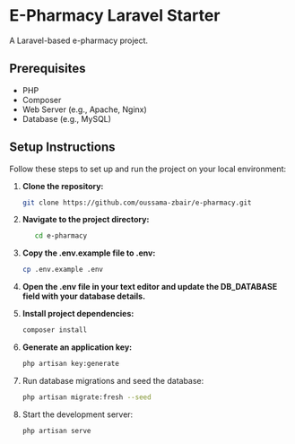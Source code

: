 # E-Pharmacy Laravel Starter

A Laravel-based e-pharmacy project.

## Prerequisites

- PHP
- Composer
- Web Server (e.g., Apache, Nginx)
- Database (e.g., MySQL)

## Setup Instructions

Follow these steps to set up and run the project on your local environment:

1. **Clone the repository:**

   ```bash
   git clone https://github.com/oussama-zbair/e-pharmacy.git
   ```

2. **Navigate to the project directory:**

    ```bash
       cd e-pharmacy
    ```

3. **Copy the .env.example file to .env:**

    ```bash
    cp .env.example .env
    ```

4. **Open the .env file in your text editor and update the DB_DATABASE field with your database details.**
5. **Install project dependencies:**

   ```bash
   composer install
   ```

6. **Generate an application key:**

   ```bash
   php artisan key:generate
   ```

7. Run database migrations and seed the database:

   ```bash
   php artisan migrate:fresh --seed
   ```

8. Start the development server:
   ```bash
   php artisan serve
   ```
